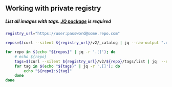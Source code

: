 ## Working with private registry

##### List all images with tags. [JQ package](https://stedolan.github.io/jq/) is required

```bash
registry_url="https://user:password@some.repo.com"

repos=$(curl --silent ${registry_url}/v2/_catalog | jq --raw-output ".repositories")

for repo in $(echo "${repos}" | jq -r '.[]'); do
    # echo ${repo}
    tags=$(curl --silent ${registry_url}/v2/${repo}/tags/list | jq  --raw-output ".tags")
    for tag in $(echo "${tags}" | jq -r '.[]'); do
        echo "${repo}:${tag}"
    done
done

```
